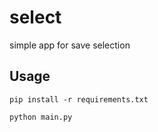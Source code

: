 # select
simple app for save selection

## Usage
```pip install -r requirements.txt```

```python main.py```



